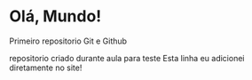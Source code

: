 # Olá, Mundo!
 Primeiro repositorio Git e Github

repositorio criado durante aula para teste
Esta linha  eu adicionei diretamente no site!
